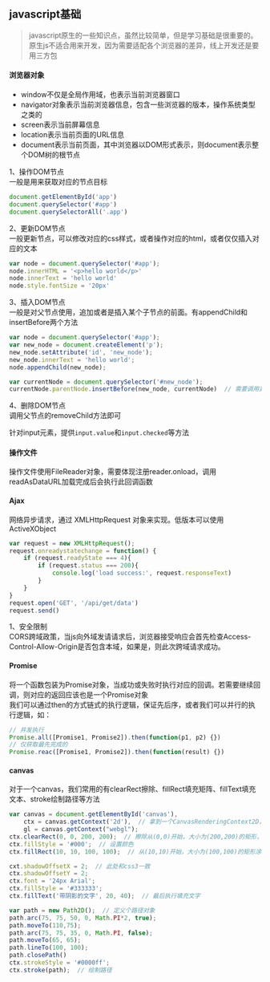 <!--
2020-04-07 12:59:02
https://ae01.alicdn.com/kf/Haf4d3b0529ba47669bf69c7bfc71a5f1Y.png
前端
javascript基础
javascript原生的一些知识点，虽然比较简单，但是学习基础是很重要的
javascript原生的一些知识点，虽然比较简单，但是学习基础是很重要的。原生js不适合用来开发，因为需要适配各个浏览器的差异，线上开发还是要用三方包
-->

## javascript基础

> javascript原生的一些知识点，虽然比较简单，但是学习基础是很重要的。原生js不适合用来开发，因为需要适配各个浏览器的差异，线上开发还是要用三方包

#### 浏览器对象
* window不仅是全局作用域，也表示当前浏览器窗口
* navigator对象表示当前浏览器信息，包含一些浏览器的版本，操作系统类型之类的
* screen表示当前屏幕信息
* location表示当前页面的URL信息
* document表示当前页面，其中浏览器以DOM形式表示，则document表示整个DOM树的根节点

1、操作DOM节点  
一般是用来获取对应的节点目标
```javascript
document.getElementById('app')
document.querySelector('#app')
document.querySelectorAll('.app')
```
2、更新DOM节点  
一般更新节点，可以修改对应的css样式，或者操作对应的html，或者仅仅插入对应的文本
```javascript
var node = document.querySelector('#app');
node.innerHTML = '<p>hello world</p>'
node.innerText = 'hello world'
node.style.fontSize = '20px'
```
3、插入DOM节点  
一般是对父节点使用，追加或者是插入某个子节点的前面。有appendChild和insertBefore两个方法
```javascript
var node = document.querySelector('#app');
var new_node = document.createElement('p');
new_node.setAttribute('id', 'new_node');
new_node.innerText = 'hello world';
node.appendChild(new_node);

var currentNode = document.querySelector('#new_node');
currentNode.parentNode.insertBefore(new_node, currentNode)  // 需要调用其父节点的insertBefore方法
```
4、删除DOM节点  
调用父节点的removeChild方法即可

针对input元素，提供`input.value`和`input.checked`等方法

#### 操作文件  
操作文件使用FileReader对象，需要体现注册reader.onload，调用readAsDataURL加载完成后会执行此回调函数

#### Ajax
网络异步请求，通过 XMLHttpRequest 对象来实现。低版本可以使用ActiveXObject  
```javascript
var request = new XMLHttpRequest();
request.onreadystatechange = function() {
    if (request.readyState === 4){
        if (request.status === 200){
            console.log('load success:', request.responseText)
        }
    }
}
request.open('GET', '/api/get/data')
request.send()
```
1、安全限制  
CORS跨域政策，当js向外域发请请求后，浏览器接受响应会首先检查Access-Control-Allow-Origin是否包含本域，如果是，则此次跨域请求成功。

#### Promise
将一个函数包装为Promise对象，当成功或失败时执行对应的回调。若需要继续回调，则对应的返回应该也是一个Promise对象  
我们可以通过then的方式链式的执行逻辑，保证先后序，或者我们可以并行的执行逻辑，如：  
```javascript
// 并发执行
Promise.all([Promise1, Promise2]).then(function(p1, p2) {})
// 仅获取最先完成的
Promise.reac([Promise1, Promise2]).then(function(result) {})
```

#### canvas
对于一个canvas，我们常用的有clearRect擦除、fillRect填充矩阵、fillText填充文本、stroke绘制路径等方法
```javascript
var canvas = document.getElementById('canvas'),
    ctx = canvas.getContext('2d'),  // 拿到一个CanvasRenderingContext2D，绘制2D
    gl = canvas.getContext("webgl");
ctx.clearRect(0, 0, 200, 200);  // 擦除从(0,0)开始，大小为(200,200)的矩形，即变为透明色
ctx.fillStyle = '#000';  // 设置颜色
ctx.fillRect(10, 10, 100, 100);  // 从(10,10)开始，大小为(100,100)的矩形涂色

cxt.shadowOffsetX = 2;  // 此处和css3一致
ctx.shadowOffsetY = 2;
ctx.font = '24px Arial';
ctx.fillStyle = '#333333';
ctx.fillText('带阴影的文字', 20, 40);  // 最后执行填充文字

var path = new Path2D();  // 定义个路径对象
path.arc(75, 75, 50, 0, Math.PI*2, true);
path.moveTo(110,75);
path.arc(75, 75, 35, 0, Math.PI, false);
path.moveTo(65, 65);
path.lineTo(100, 100);
path.closePath()
ctx.strokeStyle = '#0000ff';
ctx.stroke(path);  // 绘制路径
```







